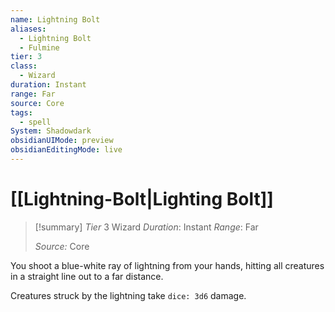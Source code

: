 ```yaml
---
name: Lightning Bolt
aliases:
  - Lightning Bolt
  - Fulmine
tier: 3
class:
  - Wizard
duration: Instant
range: Far
source: Core
tags:
  - spell
System: Shadowdark
obsidianUIMode: preview
obsidianEditingMode: live
---
```

# [[Lightning-Bolt|Lighting Bolt]]

>[!summary]
> *Tier* 3
> Wizard
> *Duration*: Instant
> *Range*: Far
> 
> *Source:* Core


You shoot a blue-white ray of lightning from your hands, hitting all creatures in a straight line out to a far distance. 

Creatures struck by the lightning take `dice: 3d6` damage.


